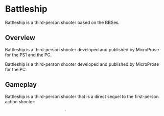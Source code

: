 # Battleship

Battleship is a third-person shooter based on the BBSes.

## Overview

Battleship is a third-person shooter developed and published by MicroProse for the PS1 and the PC.

Battleship is a third-person shooter developed and published by MicroProse for the PC.

## Gameplay

Battleship is a third-person shooter that is a direct sequel to the first-person action shooter:                                        
  
  
                                                                                     
                                        
  
                               -